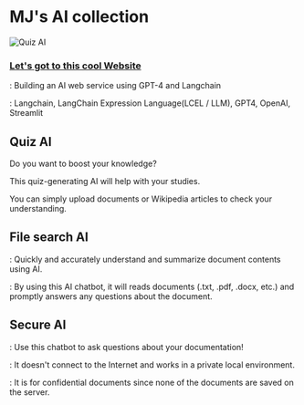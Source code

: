 # MJ's AI collection

![Quiz AI](https://github.com/user-attachments/assets/01ecb7b6-8d52-4ffe-81ef-0ba1272772da)



### **[Let's got to this cool Website](https://mj-ai-collection.streamlit.app/Quiz_AI)**



: Building an AI web service using GPT-4 and Langchain

: Langchain, LangChain Expression Language(LCEL / LLM), GPT4, OpenAI, Streamlit



## Quiz AI ##

Do you want to boost your knowledge?

This quiz-generating AI will help with your studies. 

You can simply upload documents or Wikipedia articles to check your understanding.



## File search AI ##
: Quickly and accurately understand and summarize document contents using AI.

: By using this AI chatbot, it will reads documents (.txt, .pdf, .docx, etc.) and promptly answers any questions about the document.



## Secure AI ##

: Use this chatbot to ask questions about your documentation!

: It doesn't connect to the Internet and works in a private local environment.

: It is for confidential documents since none of the documents are saved on the server.


